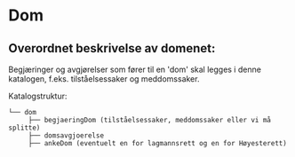 # Dom

## Overordnet beskrivelse av domenet:


Begjæringer og avgjørelser som fører til en 'dom' skal legges i denne katalogen, f.eks. tilståelsessaker og meddomssaker.

Katalogstruktur:
```
└── dom
     ├── begjaeringDom (tilståelsessaker, meddomssaker eller vi må splitte)
     ├── domsavgjoerelse
     ├── ankeDom (eventuelt en for lagmannsrett og en for Høyesterett)

```



